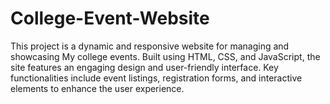 # College-Event-Website
This project is a dynamic and responsive website for managing and showcasing My college events. Built using HTML, CSS, and JavaScript, the site features an engaging design and user-friendly interface. Key functionalities include event listings, registration forms, and interactive elements to enhance the user experience.
